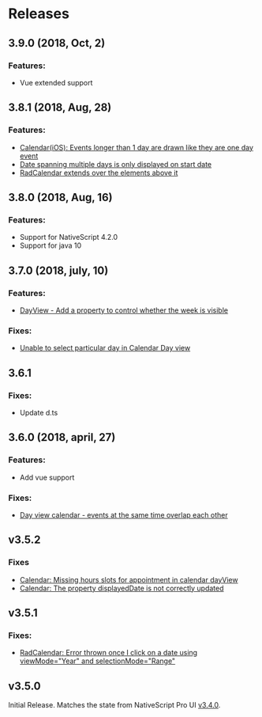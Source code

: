 # Releases

## 3.9.0 (2018, Oct, 2)

### Features:

- Vue extended support

## 3.8.1 (2018, Aug, 28)

### Features:

- [Calendar(iOS): Events longer than 1 day are drawn like they are one day event](https://github.com/telerik/nativescript-ui-feedback/issues/373)
- [Date spanning multiple days is only displayed on start date](https://github.com/telerik/nativescript-ui-feedback/issues/694)
- [RadCalendar extends over the elements above it](https://github.com/telerik/nativescript-ui-feedback/issues/606)

## 3.8.0 (2018, Aug, 16)

### Features:

- Support for NativeScript 4.2.0
- Support for java 10


## 3.7.0 (2018, july, 10)

### Features:

- [DayView - Add a property to control whether the week is visible](https://github.com/telerik/nativescript-ui-feedback/issues/509)

### Fixes:

- [Unable to select particular day in Calendar Day view](https://github.com/telerik/nativescript-ui-feedback/issues/546)

## 3.6.1

### Fixes:

- Update d.ts


## 3.6.0 (2018, april, 27)

### Features:

- Add vue support
### Fixes:

- [Day view calendar - events at the same time overlap each other](https://github.com/telerik/nativescript-ui-feedback/issues/414)

## v3.5.2

### Fixes
 - [Calendar: Missing hours slots for appointment in calendar dayView](https://github.com/telerik/nativescript-ui-feedback/issues/590)
 - [Calendar: The property displayedDate is not correctly updated](https://github.com/telerik/nativescript-ui-feedback/issues/589)

## v3.5.1

### Fixes:
 - [RadCalendar: Error thrown once I click on a date using viewMode="Year" and selectionMode="Range"](https://github.com/telerik/nativescript-ui-feedback/issues/494)


## v3.5.0

Initial Release. Matches the state from NativeScript Pro UI [v3.4.0](http://docs.telerik.com/devtools/nativescript-ui/release-notes#release-notes-340).
